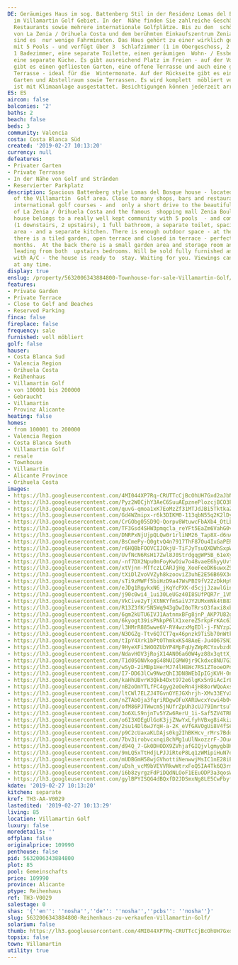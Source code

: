 ```yaml
---
DE: Geräumiges Haus im sog. Battenberg Stil in der Residenz Lomas del Bosque - mitten
  im Villamartin Golf Gebiet. In der  Nähe finden Sie zahlreiche Geschäfte, Bars und
  Restaurants sowie mehrere internationale Golfplätze. Bis zu den  schönen Sandstränden
  von La Zenia / Orihuela Costa und dem berühmten Einkaufszentrum Zenia Boulevard
  sind es  nur wenige Fahrminuten. Das Haus gehört zu einer wirklich gepflegten Anlage
  mit 5 Pools - und verfügt über 3  Schlafzimmer (1 im Obergeschoss, 2 im Obergeschoss),
  1 Badezimmer, eine separate Toilette, einen geräumigen  Wohn- / Essbereich - und
  eine separate Küche. Es gibt ausreichend Platz im Freien - auf der Vorderseite des  Grundstücks
  gibt es einen gefliesten Garten, eine offene Terrasse und auch eine geschlossene
  Terrasse - ideal für die  Wintermonate. Auf der Rückseite gibt es einen kleinen
  Garten und Abstellraum sowie Terrassen. Es wird komplett  möbliert verkauft und
  ist mit Klimaanlage ausgestattet. Besichtigungen können jederzeit arrangiert werden.
ES: ES
aircon: false
balconies: '2'
baths: 2
beach: false
beds: 3
community: Valencia
costa: Costa Blanca Süd
created: '2019-02-27 10:13:20'
currency: null
defeatures:
- Privater Garten
- Private Terrasse
- In der Nähe von Golf und Stränden
- Reservierter Parkplatz
description: Spacious Battenberg style Lomas del Bosque house - located in the middle
  of the Villamartin  Golf area. Close to many shops, bars and restaurants - and several
  international golf courses - and  only a short drive to the beautiful sandy beaches
  of La Zenia / Orihuela Costa and the famous  shopping mall Zenia Boulevard. The
  house belongs to a really well kept community with 5 pools  - and comes with 3 bedrooms
  (1 downstairs, 2 upstairs), 1 full bathroom, a separate toilet, spacious  living/dining
  area - and a separate kitchen. There is enough outdoor space - at the front of the  property
  there is a tiled garden, open terrace and closed in terrace - perfect for the winter
  months.  At the back there is a small garden area and storage room and also terraces
  leading from both  upstairs bedrooms. Will be sold fully furnished and equipped
  with A/C - the house is ready to  stay. Waiting for you. Viewings can be arranged
  at any time.
display: true
enslug: /property/5632006343884800-Townhouse-for-sale-Villamartin-Golf/
features:
- Private Garden
- Private Terrace
- Close to Golf and Beaches
- Reserved Parking
finca: false
fireplace: false
frequency: sale
furnished: voll möbliert
golf: false
hauser:
- Costa Blanca Sud
- Valencia Region
- Orihuela Costa
- Reihenhaus
- Villamartin Golf
- von 100001 bis 200000
- Gebraucht
- Villamartin
- Provinz Alicante
heating: false
homes:
- from 100001 to 200000
- Valencia Region
- Costa Blanca South
- Villamartin Golf
- resale
- Townhouse
- Villamartin
- Alicante Province
- Orihuela Costa
images:
- https://lh3.googleusercontent.com/4MI044XP7Rq-CRUTTcCjBcOhUH7Gxd2aJbNsGTXCXdETuZXPNIqEsbhG4FuDhHluvI0p_sfAiOtojV0Wz8KWNg=w640-rj-e30-l100
- https://lh3.googleusercontent.com/Pyz2W0CjhY3AeC6SuuAEpznePlozcjBCO3PRFxURg5JP8HA0m7XA7C0uX2r94NdWtz8Xd-WB69A1IX7Yiwc=w640-rj-e30-l100
- https://lh3.googleusercontent.com/quvG-qmoa1xK7EoMzZf31MTJdJBi5TktkaZs09UT6g6oMIWEGXLAvHptXsjrprliMn6N8Bp4B5x1eTRG3mbS=w640-rj-e30-l100
- https://lh3.googleusercontent.com/Gd4WZmipx-r6k3DIKM0-113qbN55q2K2lDysk7qcO51l7KVfQ8ypvBiZ_42V2g40J1ejHZ_gCrvuOea2IaG_kQ=w640-rj-e30-l100
- https://lh3.googleusercontent.com/CrGObg05SD9Q-Qorpv8WtuwcFbAXb4_OtLLip6pX5RGSGwCy0TnGMT5kqbgSFVZpcKMnimq8CCnsPSK6erQ=w640-rj-e30-l100
- https://lh3.googleusercontent.com/TF3Gsd4SHW3pmqcla_reYFt5EaZm6VahG0vtRFjkzdcyQwDb4rrYgUv1bHgRy3ykn3V12EIZ2d-vXCYXnb0nTQ=w640-rj-e30-l100
- https://lh3.googleusercontent.com/DNRPxNjUjpQLQw0r1rliNM26_Tap8X-d6nAQ1U8x21_4agDXJeR6YplUgOhNui7vugJ9w5qbBbS1JMwFJWLNog=w640-rj-e30-l100
- https://lh3.googleusercontent.com/BsCmePy-Q0gtvQ4n7917ThF87Ou4IxGaPERW0hEA7kZ9UxAIYIw3d6pNAu3Y7Me1fs7gwbhpl_cqzfB_mAWX=w640-rj-e30-l100
- https://lh3.googleusercontent.com/r6HQBbFOOVCIJOkjU-TiFJyTsuQXDWhSxpWYTb64t9yf9RZpbwI0Z9aSV9NJFeDOteiTZ15O0tPUdhmN9Oc=w640-rj-e30-l100
- https://lh3.googleusercontent.com/UvfNcN6RsH17Zwl8J0StrdgqgWP5B_61eXyjlQjR1vtlboLHC-b2NfALuEs1aSaOKv_B9DNvsGOczfduUsF0uQ=w640-rj-e30-l100
- https://lh3.googleusercontent.com/-nf7DX2Npu0mFoyKwOiw7o48vaeE6hyyUvtnOgObBdEiA4srzrtahb174pMsk2lOYtSpkIo7J_j-gtksdV25=w640-rj-e30-l100
- https://lh3.googleusercontent.com/xtVjnn-MTfczLCARJjHg_XoeFeeDK6uwxZ9R0izrmTwJKICft2c8LJAigRqBehuatlvDfWyYxo2t3tX-TjSJ=w640-rj-e30-l100
- https://lh3.googleusercontent.com/tXiDlZvoVVZyh8kzooviZ3uhE2E56B69X3ey4T7YehoOtZTnx4gy7KBq7iSgMRnk8tesnXOT0edYPBNRGLmK=w640-rj-e30-l100
- https://lh3.googleusercontent.com/sTi9zMWFf5biHzD9a47WsPBI9fV2ZzDkHp9ORLRF-GIhXaLZdqYn4E1i4JRvTYt3DHoij2RxLj4rDSLajy_sWQ=w640-rj-e30-l100
- https://lh3.googleusercontent.com/eJDg1RgykxN6_jKqYcPXK-d5cjjJzawlGinUeX8_9wTUfqDMGOixQlR4ESRe7eB5CE_NkOVuOu0p_dEPr9o=w640-rj-e30-l100
- https://lh3.googleusercontent.com/j90c0wi4_1ui30LeUGz40I8SUfPQR7r_1VNPmwd5gvvXGyUU4ltPd_Nm8Gc6V9LkYBmMAvNrr-RuDuBupU34=w640-rj-e30-l100
- https://lh3.googleusercontent.com/VkCive2yTjXtNKYfmSaiVJY2UMxmNk4tB8XHvKABccbWGHMCZnJk-e3Ou41db0AK17jKviyCzO9lpgxVEa8=w640-rj-e30-l100
- https://lh3.googleusercontent.com/R13Z3fKr5N5Wq943gDwI0oTRrsO3faxi8xbBtEwbRqMANPwX8JEj7hCdFcQJ4x2WzlJFK5WZX9KvfCgE1fUV=w640-rj-e30-l100
- https://lh3.googleusercontent.com/6gm2kUTU6IVJ1AatnmxBFg8jnP_AKP7U82gGjgGxLWDBkoeCX5CmNGh0BVlnbrePS4y_OK8V4hClik6RBJZW=w640-rj-e30-l100
- https://lh3.googleusercontent.com/6kyogt39isPNkpP6lX1xereZ5rkpFrKAc639robz-ysTTo0VYy9gTp-nMq8txWSSY0i2_bq1TOq9GLzLOnxNyA=w640-rj-e30-l100
- https://lh3.googleusercontent.com/l3HMrR885wwe6V-RV4wzxMgEDl-j-FNYzp2maeihWho7xSLKhiIqwpwM69HrID_lgeTr_NvZRDl7dB_lOI9i=w640-rj-e30-l100
- https://lh3.googleusercontent.com/N3OGZg-Ttv6Q7CT7qx46pnzk9TiSb70nWtksMdPIpg00bPy-NhQFa5u6dGx37NIc_aaetUa21o6V2IWtFkNHWg=w640-rj-e30-l100
- https://lh3.googleusercontent.com/tIpY4Xrk1bPtOThmkxKS48AeE-Ju4O67SNI-s4-ZrUBY82oLj1toAlGfEACnNEVMWNKrs7T-Ex4Fri8Mfjyt=w640-rj-e30-l100
- https://lh3.googleusercontent.com/9HyeXFi3WOOZUbYP4MpFqUyZWpRCYxvbzdQYzstI25Lmu3AdlvGqbSGkctUVjWclYFlQTxCu_T1G_GQ3ffpf=w640-rj-e30-l100
- https://lh3.googleusercontent.com/NdavHOV3jRojX14AN06a60W4yz88x3qttX_OcC28kyTMTxVLp-C9stCEmH4P31AVuxyflIT1aakSC9mRwA0=w640-rj-e30-l100
- https://lh3.googleusercontent.com/T1d05ONVkogG48NUIGMW0jr9Ckdxc8NU7G3jql8Er4_gI890MzMe3fBBEZSTLmD4DrsuyHgyFz4DozGXGO30ZA=w640-rj-e30-l100
- https://lh3.googleusercontent.com/wSyD-2iMBp1HerMJ74lHEWc7RS1ZTooeOPqfhCX2AyT6WgMiE-x67u7EhJOJzJcSdy3SEJmFfct55C48PTTp=w640-rj-e30-l100
- https://lh3.googleusercontent.com/I7-DD63lCw9NwzQhI3DN8WEbIpIGjKVH-0n_koslS-L0d3VvSyUNklg10F1cNWxx37T_rmLXDIkJI9UzscVL=w640-rj-e30-l100
- https://lh3.googleusercontent.com/kaHhUBvrW3Qkb4Dxt972e6lgKx5n9iAcIrLP4xQwRUwICFYiFEQ_bfBjyxekPNY2lhiR1UzHeYH1Y32Y4jl2=w640-rj-e30-l100
- https://lh3.googleusercontent.com/nB2oOmYTLfFC4gyg2eOeRn4jH88orWQoAxsktOQGlNkbrjGt2BFTikJsGxr5j2kKGno3qfi6A35zNGMVCEo=w640-rj-e30-l100
- https://lh3.googleusercontent.com/ltCWl7ELZJ4TGvnOYEJGXhrjh-XMv33EYvXgYYX14SnAMTdplx8_18opQJaC1pliiEHKgzs3CAgw46eQcBg=w640-rj-e30-l100
- https://lh3.googleusercontent.com/nZTAbOja3fqriRDgwOFuXARUwcxYcwi4b0v2PEmXHJnX1vXuUlnTTNguhjz_CUGgNcg3WNVsB2BVtbhNzukH=w640-rj-e30-l100
- https://lh3.googleusercontent.com/ofM86PJTWwcm5jNUfrZpUh3cUJ79ImrtsuTEiAafIksvUQj5idla0giHdlSWP1wO_FYYmR4nnPuCtRS0LdCH=w640-rj-e30-l100
- https://lh3.googleusercontent.com/3o6XLS9njnTv5YZw6RerU_1i-Saf5ZV4TRPmZ0iEH0iRURPPCOrEIYJrALwtgaTOUtNjXODNICjqP4O6NhVV=w640-rj-e30-l100
- https://lh3.googleusercontent.com/o6I3XOEgUlGoK3jjZNwYxLfyhVBxg8i4kizuBZAS0G433kjaUqwHEiNAo95R3mrqRUIOI03qN1fYfYESbOqfoQ=w640-rj-e30-l100
- https://lh3.googleusercontent.com/2su14Dl6wJYqH-a-2K_eVfGAVOgUi8V4fS6uHc_5o8o64SNi5WB7qi8ziVcwq4ep4PPJEgQ03xOD2RgokP95=w640-rj-e30-l100
- https://lh3.googleusercontent.com/p9C2cUaxaKLDAjs0kg2IhBKHcv_rMrs7BdqKYjvv_18VcCjS5xehV8Jr9ATVEDgaArh2e0SB1E0Dr28FuYg=w640-rj-e30-l100
- https://lh3.googleusercontent.com/7bv3irobvcxnqi8chMg1uUlNxozzrF-JOuAUPJ8Mz3L7-4kd_GMdhwhL9iIwIDOWMQ50GfTiT-2CTN45TCwQ=w640-rj-e30-l100
- https://lh3.googleusercontent.com/d94Q_7-Gk0DHODX9ZVhjafGIQjvlgmygb8K1stV1tjuIzMXH_7gfhkLM_i1GVjDbv6rhfoOP8YgTNQoLNCCOoQ=w640-rj-e30-l100
- https://lh3.googleusercontent.com/9mLQ5xTtHdjLPJJiRteP8Lq1zWMipiHuN7owGMLIgSFNmmwOYi9NN2hm24k_MnWuwpYKwkIPHjqc5a6GibJD=w640-rj-e30-l100
- https://lh3.googleusercontent.com/mUDBGmH58wjGVhottiNenwwjMsIC1nE28iEUhnyXgeTOOrZAd8gTlXpsddsJlvz4xKu53rU_sQXyxWmnMSiD=w640-rj-e30-l100
- https://lh3.googleusercontent.com/uDsh_vcM9bVEVVRkwWtrxFoQ5IA4Tk6Q3rmonQyqmN8TpLW0eoK0e00NUUsDh2ytN88S7CIENC3-MWfnit2R=w640-rj-e30-l100
- https://lh3.googleusercontent.com/i6b8zyrgzFdPiDQdNLOoF1EEuODP3a3qosWqNey-chxVLN31Xpu8Nbr4YZdSUjDHV4I3upyCIl-htadsFjBw=w640-rj-e30-l100
- https://lh3.googleusercontent.com/gylBPYISQG4dBQxfD2JDSmxNg8LE5CwFbyfNFg-lB8XNzj79i8jBv23MZu7jSctBpXxc7MFFtkoZR_NYcac=w640-rj-e30-l100
kdate: '2019-02-27 10:13:20'
kitchen: separate
kref: TH3-AA-V0029
lastedited: '2019-02-27 10:13:29'
living: 85
location: Villamartin Golf
luxury: false
moredetails: ''
offplan: false
originalprice: 109990
penthouse: false
pid: 5632006343884800
plot: 85
pool: Gemeinschafts
price: 109990
province: Alicante
ptype: Reihenhaus
ref: TH3-V0029
salestage: 0
shas: '{''en'': ''nosha'',''de'': ''nosha'',''pcbs'': ''nosha''}'
slug: 5632006343884800-Reihenhaus-zu-verkaufen-Villamartin-Golf/
solarium: false
thumb: https://lh3.googleusercontent.com/4MI044XP7Rq-CRUTTcCjBcOhUH7Gxd2aJbNsGTXCXdETuZXPNIqEsbhG4FuDhHluvI0p_sfAiOtojV0Wz8KWNg=w400-h240-n-rj-e30-l100
topsix: false
town: Villamartin
utility: true
---
```

